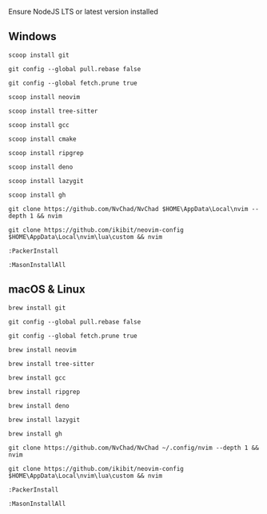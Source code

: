Ensure NodeJS LTS or latest version installed

## Windows

`scoop install git`

`git config --global pull.rebase false`

`git config --global fetch.prune true`

`scoop install neovim`

`scoop install tree-sitter`

`scoop install gcc`

`scoop install cmake`

`scoop install ripgrep`

`scoop install deno`

`scoop install lazygit`

`scoop install gh`

`git clone https://github.com/NvChad/NvChad $HOME\AppData\Local\nvim --depth 1 && nvim`

`git clone https://github.com/ikibit/neovim-config $HOME\AppData\Local\nvim\lua\custom && nvim`

`:PackerInstall`

`:MasonInstallAll`

## macOS & Linux

`brew install git`

`git config --global pull.rebase false`

`git config --global fetch.prune true`

`brew install neovim`

`brew install tree-sitter`

`brew install gcc`

`brew install ripgrep`

`brew install deno`

`brew install lazygit`

`brew install gh`

`git clone https://github.com/NvChad/NvChad ~/.config/nvim --depth 1 && nvim`

`git clone https://github.com/ikibit/neovim-config $HOME\AppData\Local\nvim\lua\custom && nvim`

`:PackerInstall`

`:MasonInstallAll`

